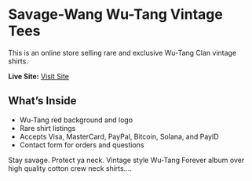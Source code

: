 # Savage-Wang Wu-Tang Vintage Tees

This is an online store selling rare and exclusive Wu-Tang Clan vintage shirts.

**Live Site:** [Visit Site](https://savage-wang.github.io/wu-tang-vintage-tees/)

## What’s Inside
- Wu-Tang red background and logo
- Rare shirt listings
- Accepts Visa, MasterCard, PayPal, Bitcoin, Solana, and PayID
- Contact form for orders and questions

Stay savage. Protect ya neck.
Vintage style Wu-Tang Forever album over high quality cotton crew neck shirts....
